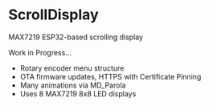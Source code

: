 # ScrollDisplay
MAX7219 ESP32-based scrolling display

Work in Progress...
- Rotary encoder menu structure
- OTA firmware updates, HTTPS with Certificate Pinning
- Many animations via MD_Parola 
- Uses 8 MAX7219 8x8 LED displays
